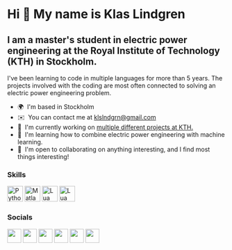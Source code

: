 Hi 👋 My name is Klas Lindgren
==============================

I am a master's student in electric power engineering at the Royal Institute of Technology (KTH) in Stockholm.
--------------------------------------------------------------------------------------------------------------

I've been learning to code in multiple languages for more than 5 years. The projects involved with the coding are most often connected to solving an electric power engineering problem.

*   🌍  I'm based in Stockholm
*   ✉️  You can contact me at [klslndgrn@gmail.com](mailto:klslndgrn@gmail.com)
*   🚀  I'm currently working on [multiple different projects at KTH.](http://github.com/klslndgrn/klslndgrn-public)
*   🧠  I'm learning how to combine electric power engineering with machine learning.
*   🤝  I'm open to collaborating on anything interesting, and I find most things interesting!

### Skills

<p align="left"> 
  <a href="https://www.python.org/" target="_blank" rel="noreferrer"><img src="https://raw.githubusercontent.com/danielcranney/readme-generator/main/public/icons/skills/python-colored.svg" width="36" height="36" alt="Python" /></a>
  <a href="https://www.mathworks.com/products/matlab.html" target="_blank" rel="noreferrer"><img src="https://upload.wikimedia.org/wikipedia/commons/2/21/Matlab_Logo.png" width="36" height="36" alt="Matlab" /></a>
  <a href="https://www.lua.org/" target="_blank" rel="noreferrer"><img src="https://upload.wikimedia.org/wikipedia/commons/c/cf/Lua-Logo.svg" width="36" height="36" alt="Lua" /></a>
  <a href="https://www.microsoft.com/en-us/microsoft-365/excel" target="_blank" rel="noreferrer"><img src="https://upload.wikimedia.org/wikipedia/commons/3/34/Microsoft_Office_Excel_%282019%E2%80%93present%29.svg" width="36" height="36" alt="Lua" /></a>
</p>




                    
### Socials
                  
<p align="left">
  <a href="https://discord.com/users/klassical#7122" target="_blank" rel="noreferrer"><img src="https://raw.githubusercontent.com/danielcranney/readme-generator/main/public/icons/socials/discord.svg" width="32" height="32" /></a>
  <a href="https://www.facebook.com/klslndgrn" target="_blank" rel="noreferrer"><img src="https://raw.githubusercontent.com/danielcranney/readme-generator/main/public/icons/socials/facebook.svg" width="32" height="32" /></a> 
  <a href="https://www.github.com/klslndgrn" target="_blank" rel="noreferrer"><img src="https://raw.githubusercontent.com/danielcranney/readme-generator/main/public/icons/socials/github.svg" width="32" height="32" /></a> 
  <a href="http://www.instagram.com/klslndgrn" target="_blank" rel="noreferrer"><img src="https://raw.githubusercontent.com/danielcranney/readme-generator/main/public/icons/socials/instagram.svg" width="32" height="32" /></a> 
  <a href="https://www.linkedin.com/in/klas-lindgren-70062ba1/" target="_blank" rel="noreferrer"><img src="https://raw.githubusercontent.com/danielcranney/readme-generator/main/public/icons/socials/linkedin.svg" width="32" height="32" /></a> 
  <a href="https://www.youtube.com/c/UCWXVoKJ42168UNKL9k1TKMA" target="_blank" rel="noreferrer"><img src="https://raw.githubusercontent.com/danielcranney/readme-generator/main/public/icons/socials/youtube.svg" width="32" height="32" /></a>
</p>
